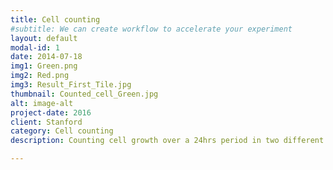 ```yaml
---
title: Cell counting
#subtitle: We can create workflow to accelerate your experiment
layout: default
modal-id: 1
date: 2014-07-18
img1: Green.png
img2: Red.png
img3: Result_First_Tile.jpg
thumbnail: Counted_cell_Green.jpg
alt: image-alt
project-date: 2016
client: Stanford
category: Cell counting
description: Counting cell growth over a 24hrs period in two different channels 

---
```

